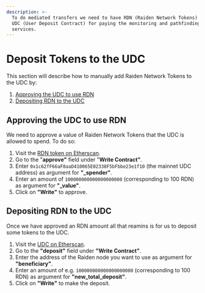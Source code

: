 ```yaml
---
description: >-
  To do mediated transfers we need to have RDN (Raiden Network Tokens) in the
  UDC (User Deposit Contract) for paying the monitoring and pathfinding
  services.
---
```


# Deposit Tokens to the UDC

This section will describe how to manually add Raiden Network Tokens to the UDC by:

1. [Approving the UDC to use RDN](deposit-tokens-to-the-udc.md#approving-the-udc-to-use-rdn)
2. [Depositing RDN to the UDC](deposit-tokens-to-the-udc.md#depositing-rdn-to-the-udc)

## Approving the UDC to use RDN

We need to approve a value of Raiden Network Tokens that the UDC is allowed to spend. To do so:

1. Visit the [RDN token on Etherscan](https://etherscan.io/address/0x255Aa6DF07540Cb5d3d297f0D0D4D84cb52bc8e6#writeContract).
2. Go to the "**approve"** field under "**Write Contract"**.
3. Enter `0x1c62fF66aF8aaD410065E02338F5bFbbe23e1f10` \(the mainnet UDC address\) as argument for **"\_spender"**.
4. Enter an amount of `100000000000000000000` \(corresponding to 100 RDN\) as argument for **"\_value"**.
5. Click on **"Write"** to approve.

## Depositing RDN to the UDC

Once we have approved an RDN amount all that reamins is for us to deposit some tokens to the UDC.

1. Visit the [UDC on Etherscan](https://etherscan.io/address/0x1c62fF66aF8aaD410065E02338F5bFbbe23e1f10#writeContract).
2. Go to the **"deposit"** field under **"Write Contract"**.
3. Enter the address of the Raiden node you want to use as argument for **"beneficiary"**.
4. Enter an amount of e.g. `100000000000000000000` \(corresponding to 100 RDN\) as argument for **"new\_total\_deposit"**.
5. Click on **"Write"** to make the deposit.

